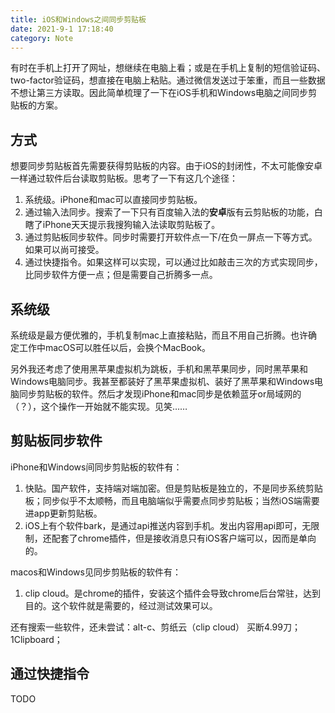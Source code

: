 ```yaml
---
title: iOS和Windows之间同步剪贴板
date: 2021-9-1 17:18:40
category: Note
---
```


有时在手机上打开了网址，想继续在电脑上看；或是在手机上复制的短信验证码、two-factor验证码，想直接在电脑上粘贴。通过微信发送过于笨重，而且一些数据不想让第三方读取。因此简单梳理了一下在iOS手机和Windows电脑之间同步剪贴板的方案。

<!--more-->

## 方式

想要同步剪贴板首先需要获得剪贴板的内容。由于iOS的封闭性，不太可能像安卓一样通过软件后台读取剪贴板。思考了一下有这几个途径：

1. 系统级。iPhone和mac可以直接同步剪贴板。
2. 通过输入法同步。搜索了一下只有百度输入法的**安卓**版有云剪贴板的功能，白瞎了iPhone天天提示我搜狗输入法读取剪贴板了。
3. 通过剪贴板同步软件。同步时需要打开软件点一下/在负一屏点一下等方式。如果可以尚可接受。
4. 通过快捷指令。如果这样可以实现，可以通过比如敲击三次的方式实现同步，比同步软件方便一点；但是需要自己折腾多一点。

## 系统级

系统级是最方便优雅的，手机复制mac上直接粘贴，而且不用自己折腾。也许确定工作中macOS可以胜任以后，会换个MacBook。

另外我还考虑了使用黑苹果虚拟机为跳板，手机和黑苹果同步，同时黑苹果和Windows电脑同步。我甚至都装好了黑苹果虚拟机、装好了黑苹果和Windows电脑同步剪贴板的软件。然后才发现iPhone和mac同步是依赖蓝牙or局域网的（？），这个操作一开始就不能实现。见笑……

## 剪贴板同步软件

iPhone和Windows间同步剪贴板的软件有：

1. 快贴。国产软件，支持端对端加密。但是剪贴板是独立的，不是同步系统剪贴板；同步似乎不太顺畅，而且电脑端似乎需要点同步剪贴板；当然iOS端需要进app更新剪贴板。
2. iOS上有个软件bark，是通过api推送内容到手机。发出内容用api即可，无限制，还配套了chrome插件，但是接收消息只有iOS客户端可以，因而是单向的。

macos和Windows见同步剪贴板的软件有：

1. clip cloud。是chrome的插件，安装这个插件会导致chrome后台常驻，达到目的。这个软件就是需要的，经过测试效果可以。

还有搜索一些软件，还未尝试：alt-c、剪纸云（clip cloud） 买断4.99刀；1Clipboard；

## 通过快捷指令

TODO

